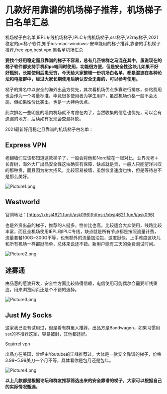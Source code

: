 # 几款好用靠谱的机场梯子推荐，机场梯子白名单汇总
机场梯子白名单,IEPL专线机场梯子,IPLC专线机场梯子,ssr梯子,V2ray梯子,2021稳定的pc梯子软件,知乎ios-mac-windows-安卓能用的梯子推荐,靠谱的手机梯子推荐,free vpn,best vpn,黑名单机场汇总

**要找个好用稳定而且靠谱的梯子不容易，总有几匹害群之马混在其中，虽说现在的梯子软件都支持手机和pc端同时使用，功能很方便，但是安全性这块儿如果不好好甄别，长期使用后患无穷，今天给大家整理一份机场白名单，都是混迹在各种论坛和电报群中，经过大家长期使用后确认安全无毒的，可以参考使用。**

梯子的排名中以安全的海外出品方优先，其次看机场优点多寡进行排序，价格费用也会作为一个考量标准，毕竟很多使用者为学生用户，虽然机场价格一般不会太高，但如果性价比突出，也是一大特色优点。

此次排名一些明显的墙内机场就不考虑在内了，当然收集的信息也优先，可以会有遗漏的地方，后续如有发现会查漏补缺。

2021最新好用稳定且靠谱的机场梯子白名单：

## Express VPN

老翻墙们应该都知道这款梯子了，一般会将他和Nord放在一起对比，业界元老＋长青树，海外大厂出品安全性这块确实有保障，缺点就是贵，一般人只能望洋兴叹的那种贵，而且因为树大招风，比较容易被墙，虽然恢复速度也快，但是等待总不是那么美好。

![Picture1.png](https://s2.loli.net/2023/07/10/q4MivHQO3zp2RaP.png)

## Westworld 

官网地址：[https://xbsj4621.fun/i/ask096](https://xbsj4621.fun/i/ask096)

也是外资出品的梯子，推荐的人挺多，性价比也高，比较适合大众使用，线路比较丰富，而且全机场使用IEPL和IPLC专线，缺点就是所有节点都是按照流量计费，流量套餐100G~300G不等，也有额外的流量加油包，速度挺快，上手难度这块儿和所有机场一样都挺简单，总体来说还不错。新用户能有三天的免费测试时间。

![Picture2.png](https://s2.loli.net/2023/07/10/5q2usiDNOJloXIn.png)
## 迷雾通

由品葱的葱油开发，安全性方面比较值得信赖，电信使用可能偶尔会需要断线重连，用来浏览网页还是个不错的选择。

![Picture3.png](https://s2.loli.net/2023/07/10/lBC8NiRQoD2AT4u.png)

## Just My Socks

这家我己没有试用过，但是看有群里人推荐，出品方是Bandwagen，如果习惯用ssr的不推荐这家，容易被封，其他都还好。

Squirrel vpn

出品方在美国，曾经由Youtube的江峰推荐过，大体是一款安全靠谱的梯子，价格3.99~5.99美刀一个月不等，具体看你是包月还是包年。

![Picture4.png](https://s2.loli.net/2023/07/10/VY6KlXrDAQZmakz.png)

**以上几款都是根据论坛和群友推荐筛选出来的安全靠谱的梯子，大家可以根据自己的实际情况甄选。**
